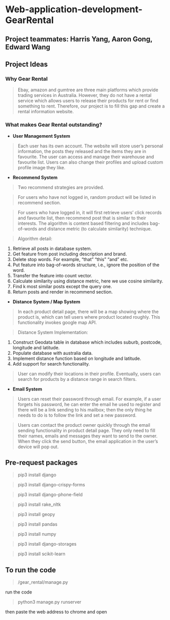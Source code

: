 # Web-application-development-GearRental
## Project teammates: Harris Yang, Aaron Gong, Edward Wang

## Project Ideas

### **Why Gear Rental**
> Ebay, amazon and gumtree are three main platforms which provide trading services in Australia. However, they do not have a rental service which allows users to release their products for rent or find something to rent. Therefore, our project is to fill this gap and create a rental information website.

### **What makes Gear Rental outstanding?**
* **User Management System**
> Each user has its own account. The website will store user’s personal information, the posts they released and the items they are in favourite. The user can access and manage their warehouse and favourite list. Users can also change their profiles and upload custom profile image they like.

* **Recommend System**
> Two recommend strategies are provided.

> For users who have not logged in, random product will be listed in recommend section.

> For users who have logged in, it will first retrieve users’ click records and favourite list, then recommend post that is similar to their interests. The algorithm is content based filtering and includes bag-of-words and distance metric (to calculate similarity) technique.

> Algorithm detail:
1. Retrieve all posts in database system.
2. Get feature from post including description and brand.
3. Delete stop words. For example, “that” “this” “and” etc.
4. Put feature into bag-of-words structure, i.e., ignore the position of the word.
5. Transfer the feature into count vector.
6. Calculate similarity using distance metric, here we use cosine similarity.
7. Find k most similar posts except the query one.
8. Return posts and render in recommend section.

* **Distance System / Map System**
> In each product detail page, there will be a map showing where the product is, which can tell users where product located roughly. This functionality invokes google map API.

> Distance System Implementation:
1. Construct Geodata table in database which includes suburb, postcode, longitude and latitude.
2. Populate database with australia data.
3. Implement distance function based on longitude and latitude.
4. Add support for search functionality.

> User can modify their locations in their profile. Eventually, users can search for products by a distance range in search filters.

* **Email System**
> Users can reset their password through email. For example, if a user forgets his password, he can enter the email he used to register and there will be a link sending to his mailbox; then the only thing he needs to do is to follow the link and set a new password.

> Users can contact the product owner quickly through the email sending functionality in product detail page. They only need to fill their names, emails and messages they want to send to the owner. When they click the send button, the email application in the user’s device will pop out.

## Pre-request packages
> pip3 install django

> pip3 install django-crispy-forms

> pip3 install django-phone-field

> pip3 install rake_nltk 

> pip3 install geopy 

> pip3 install pandas 

> pip3 install numpy

> pip3 install django-storages

> pip3 install scikit-learn

## To run the code
> /gear_rental/manage.py

run the code
> python3 manage.py runserver

then paste the web address to chrome and open
